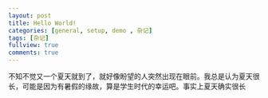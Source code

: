 ```yaml
---
layout: post
title: Hello World!
categories: [general, setup, demo , 杂记]
tags: [杂记]
fullview: true
comments: true
---
```


​        不知不觉又一个夏天就到了，就好像盼望的人突然出现在眼前。我总是认为夏天很长，可能是因为有暑假的缘故，算是学生时代的幸运吧。事实上夏天确实很长





